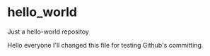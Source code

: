 # hello_world
Just a hello-world repositoy

Hello everyone 
I'll changed this file for testing Github's committing.
